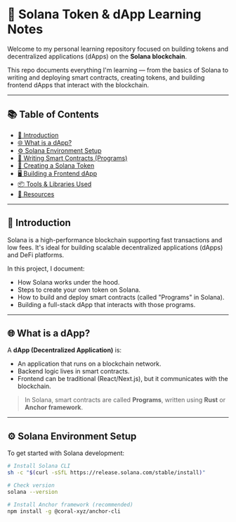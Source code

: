 # 🚀 Solana Token & dApp Learning Notes

Welcome to my personal learning repository focused on building tokens and decentralized applications (dApps) on the **Solana blockchain**.

This repo documents everything I'm learning — from the basics of Solana to writing and deploying smart contracts, creating tokens, and building frontend dApps that interact with the blockchain.

---

## 📚 Table of Contents

- [🔰 Introduction](#-introduction)
- [🌐 What is a dApp?](#-what-is-a-dapp)
- [⚙️ Solana Environment Setup](#️-solana-environment-setup)
- [📜 Writing Smart Contracts (Programs)](#-writing-smart-contracts-programs)
- [💸 Creating a Solana Token](#-creating-a-solana-token)
- [🖥️ Building a Frontend dApp](#️-building-a-frontend-dapp)
- [📦 Tools & Libraries Used](#-tools--libraries-used)
- [📎 Resources](#-resources)

---

## 🔰 Introduction

Solana is a high-performance blockchain supporting fast transactions and low fees. It's ideal for building scalable decentralized applications (dApps) and DeFi platforms.

In this project, I document:
- How Solana works under the hood.
- Steps to create your own token on Solana.
- How to build and deploy smart contracts (called "Programs" in Solana).
- Building a full-stack dApp that interacts with those programs.

---

## 🌐 What is a dApp?

A **dApp (Decentralized Application)** is:
- An application that runs on a blockchain network.
- Backend logic lives in smart contracts.
- Frontend can be traditional (React/Next.js), but it communicates with the blockchain.

> In Solana, smart contracts are called **Programs**, written using **Rust** or **Anchor framework**.

---

## ⚙️ Solana Environment Setup

To get started with Solana development:

```bash
# Install Solana CLI
sh -c "$(curl -sSfL https://release.solana.com/stable/install)"

# Check version
solana --version

# Install Anchor framework (recommended)
npm install -g @coral-xyz/anchor-cli
